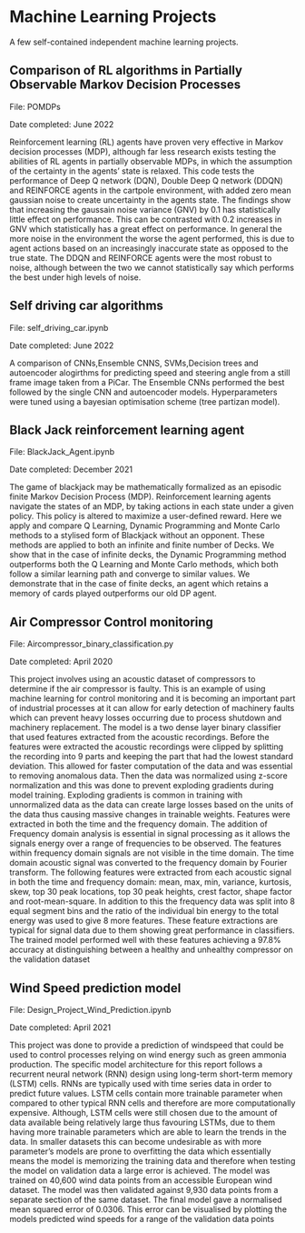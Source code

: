 # Machine Learning Projects
A few self-contained independent machine learning projects.
## Comparison of RL algorithms in Partially Observable Markov Decision Processes
File: POMDPs

Date completed: June 2022

Reinforcement learning (RL) agents have proven very effective in Markov decision processes
(MDP), although far less research exists testing the abilities of RL agents in partially observable
MDPs, in which the assumption of the certainty in the agents’ state is relaxed. This code tests
the performance of Deep Q network (DQN), Double Deep Q network (DDQN) and REINFORCE
agents in the cartpole environment, with added zero mean gaussian noise to create uncertainty
in the agents state. The findings show that increasing the gaussain noise variance (GNV) by
0.1 has statistically little effect on performance. This can be contrasted with 0.2 increases in
GNV which statistically has a great effect on performance. In general the more noise in the
environment the worse the agent performed, this is due to agent actions based on an increasingly
inaccurate state as opposed to the true state. The DDQN and REINFORCE agents were the
most robust to noise, although between the two we cannot statistically say which performs the
best under high levels of noise.



## Self driving car algorithms
File: self_driving_car.ipynb

Date completed: June 2022

A comparison of CNNs,Ensemble CNNS, SVMs,Decision trees and autoencoder alogirthms for predicting speed and steering angle from a still frame image taken from a PiCar. The Ensemble CNNs performed the best followed by the single CNN and autoencoder models. Hyperparameters were tuned using a bayesian optimisation scheme (tree partizan model).

## Black Jack reinforcement learning agent
File: BlackJack_Agent.ipynb

Date completed: December 2021

The game of blackjack may be mathematically formalized as an episodic finite Markov Decision Process (MDP). Reinforcement learning agents navigate the states of an MDP, by taking actions in each state under a given policy. This policy is altered to maximize a user-defined reward. Here we apply and compare Q Learning, Dynamic Programming and Monte Carlo methods to a stylised form of Blackjack without an opponent. These methods are applied to both an infinite and finite number of Decks. We show that in the case of infinite decks, the Dynamic Programming method outperforms both the Q Learning and Monte Carlo methods, which both follow a similar learning path and converge to similar values. We demonstrate that in the case of finite decks, an agent which retains a memory of cards played outperforms our old DP agent.


## Air Compressor Control monitoring
File: Aircompressor_binary_classification.py

Date completed: April 2020

This project involves using an acoustic dataset of compressors to determine if the air compressor is faulty. This is an example of using machine learning for control monitoring and it is becoming an important part of industrial processes at it can allow for early detection of machinery faults which can prevent heavy losses occurring due to process shutdown and machinery replacement. The model is a two dense layer binary classifier that used features extracted from the acoustic recordings. Before the features were extracted the acoustic recordings were clipped by splitting the recording into 9 parts and keeping the part that had the lowest standard deviation. This allowed for faster computation of the data and was essential to removing anomalous data. Then the data was normalized using z-score normalization and this was done to prevent exploding gradients during model training. Exploding gradients is common in training with unnormalized data as the data can create large losses based on the units of the data thus causing massive changes in trainable weights. Features were extracted in both the time and the frequency domain. The addition of Frequency domain analysis is essential in signal processing as it allows the signals energy over a range of frequencies to be observed. The features within frequency domain signals are not visible in the time domain. The time domain acoustic signal was converted to the frequency domain by Fourier transform. The following features were extracted from each acoustic signal in both the time and frequency domain: mean, max, min, variance, kurtosis, skew, top 30 peak locations, top 30 peak heights, crest factor, shape factor and root-mean-square. In addition to this the frequency data was split into 8 equal segment bins and the ratio of the individual bin energy to the total energy was used to give 8 more features. These feature extractions are typical for signal data due to them showing great performance in classifiers. The trained model performed well with these features achieving a 97.8% accuracy at distinguishing between a healthy and unhealthy compressor on the validation dataset

## Wind Speed prediction model 
File: Design_Project_Wind_Prediction.ipynb

Date completed: April 2021

This project was done to provide a prediction of windspeed that could be used to control processes relying on wind energy such as green ammonia production. The specific model architecture for this report follows a recurrent neural network (RNN) design using long-term short-term memory (LSTM) cells. RNNs are typically used with time series data in order to predict future values. LSTM cells contain more trainable parameter when compared to other typical RNN cells and therefore are more computationally expensive. Although, LSTM cells were still chosen due to the amount of data available being relatively large thus favouring LSTMs, due to them having more trainable parameters which are able to learn the trends in the data. In smaller datasets this can become undesirable as with more parameter’s models are prone to overfitting the data which essentially means the model is memorizing the training data and therefore when testing the model on validation data a large error is achieved. 
The model was trained on 40,600 wind data points from an accessible European wind dataset. The model was then validated against 9,930 data points from a separate section of the same dataset. The final model gave a normalised mean squared error of 0.0306. This error can be visualised by plotting the models predicted wind speeds for a range of the validation data points
